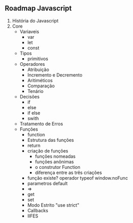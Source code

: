 ## Roadmap Javascript

1. História do Javascript
2. Core
   - Variaveis
     - var
     - let
     - const
   - Tipos
     - primitivos
   - Operadores
     - Atribuição
     - Incremento e Decremento
     - Aritiméticos
     - Comparação
     - Tenário
   - Decisões
     - if
     - else
     - if else
     - swith
   - Tratamento de Erros
   - Funções
     - function
     - Estrutura das funções
     - return
     - criação de funções
       - funções nomeadas
       - funções anônimas
       - o construtor Function 
       - diferença entre as três criações 
     - função existe? operador typeof window.noFunc
     - parametros default
     - =>
     - get
     - set
     - Modo Estrito "use strict"
     - Callbacks
     - IIFES
     
   
       
